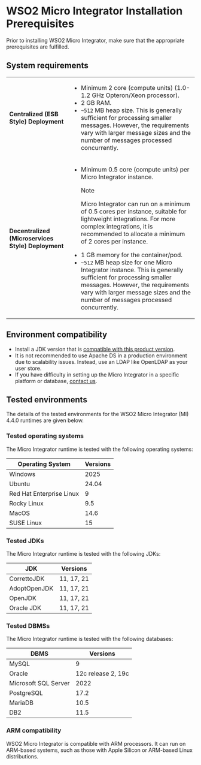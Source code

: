 # WSO2 Micro Integrator Installation Prerequisites

Prior to installing WSO2 Micro Integrator, make sure that the appropriate prerequisites are fulfilled.

## System requirements

<table>
  <tr>
    <td>
      <b>Centralized (ESB Style) Deployment</b>
    </td>
    <td>
      <ul>
        <li>
          Minimum 2 core (compute units) (1.0-1.2 GHz Opteron/Xeon processor).
        </li>
        <li>
          2 GB RAM.
        </li>
        <li>
          <code>~512</code> MB heap size. This is generally sufficient for processing smaller messages. However, the requirements vary with larger message sizes and the number of messages processed concurrently.
        </li>
      </ul>
    </td>
  </tr>
  <tr>
    <td>
      <b>Decentralized (Microservices Style) Deployment</b>
    </td>
    <td>
      <ul>
      <li>
          Minimum 0.5 core (compute units) per Micro Integrator instance.
          <div class="admonition note">
          <p class="admonition-title">Note</p>
          <p>Micro Integrator can run on a minimum of 0.5 cores per instance, suitable for lightweight integrations. For more complex integrations, it is recommended to allocate a minimum of 2 cores per instance.</p>
          </div>  
        </li>
        <li>
          1 GB memory for the container/pod.
        </li>
        <li>
          <code>~512</code> MB heap size for one Micro Integrator instance. This is generally sufficient for processing smaller messages. However, the requirements vary with larger message sizes and the number of messages processed concurrently.
        </li>
      </ul>
    </td>
  </tr>
</table>

## Environment compatibility

- Install a JDK version that is [compatible with this product version]({{base_path}}/install-and-setup/setup/reference/product-compatibility/).
- It is not recommended to use Apache DS in a production environment due to scalability issues. Instead, use an LDAP like OpenLDAP as your user store.
- If you have difficulty in setting up the Micro Integrator in a specific platform or database, [contact us](https://wso2.com/contact/).

## Tested environments

The details of the tested environments for the WSO2 Micro Integrator (MI) 4.4.0 runtimes are given below.

### Tested operating systems

The Micro Integrator runtime is tested with the following operating systems:

| Operating System         | Versions   |
|--------------------------|------------|
| Windows                  | 2025       |
| Ubuntu                   | 24.04      |
| Red Hat Enterprise Linux | 9   |
| Rocky Linux              | 9.5       |
| MacOS                    | 14.6      |
| SUSE Linux               | 15         |

### Tested JDKs

The Micro Integrator runtime is tested with the following JDKs:

| JDK         |Versions|
|-------------|--------|
| CorrettoJDK | 11, 17, 21 |
| AdoptOpenJDK | 11, 17, 21 |
| OpenJDK     | 11, 17, 21 |
| Oracle JDK  | 11, 17, 21 |

### Tested DBMSs

The Micro Integrator runtime is tested with the following databases:

| DBMS                 | Versions           |
|----------------------|--------------------|
| MySQL                | 9             |
| Oracle               | 12c release 2, 19c |
| Microsoft SQL Server | 2022               |
| PostgreSQL           | 17.2         |
| MariaDB              | 10.5               |
| DB2                  | 11.5               |

### ARM compatibility

WSO2 Micro Integrator is compatible with ARM processors. It can run on ARM-based systems, such as those with Apple Silicon or ARM-based Linux distributions.

